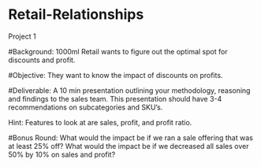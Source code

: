 # Retail-Relationships
Project 1

#Background:
1000ml Retail wants to figure out the optimal spot for discounts and profit.

#Objective:
They want to know the impact of discounts on profits.

#Deliverable:
A 10 min presentation outlining your methodology, reasoning and findings to the sales team. This presentation should have 3-4 recommendations on subcategories and SKU’s.

Hint:
Features to look at are sales, profit, and profit ratio.

#Bonus Round:
What would the impact be if we ran a sale offering that was at least 25% off?
What would the impact be if we decreased all sales over 50% by 10% on sales and profit?
